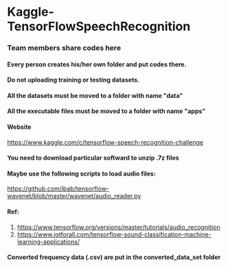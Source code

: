 # Kaggle-TensorFlowSpeechRecognition

### Team members share codes here
#### Every person creates his/her own folder and put codes there.
#### Do not uploading training or testing datasets.
#### All the datasets must be moved to a folder with name "data"
#### All the executable files must be moved to a folder with name "apps"
#### Website
https://www.kaggle.com/c/tensorflow-speech-recognition-challenge
#### You need to download particular softward to unzip .7z files
#### Maybe use the following scripts to load audio files:
https://github.com/ibab/tensorflow-wavenet/blob/master/wavenet/audio_reader.py
#### Ref:
1. https://www.tensorflow.org/versions/master/tutorials/audio_recognition
2. https://www.iotforall.com/tensorflow-sound-classification-machine-learning-applications/
#### Converted frequency data (.csv) are put in the converted_data_set folder
